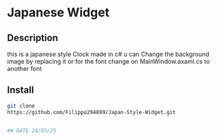 
# Japanese Widget

## Description
this is a japanese style Clock made in c# u can Change the background image by replacing it 
or for the font change on MainWindow.axaml.cs to another font
## Install
```bash
git clone 
https://github.com/Filippo294899/Japan-Style-Widget.git


## DATE 24/05/25



